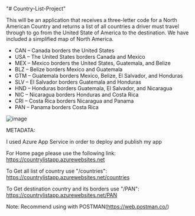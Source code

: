 "# Country-List-Project" 

This will be an application that receives a three-letter code for a North American Country and returns a list of all countries a driver must travel through to go from the United State of America to the destination. We have included a simplified map of North America.

- CAN – Canada borders the United States 
- USA – The United States borders Canada and Mexico
- MEX – Mexico borders the United States, Guatemala, and Belize
- BLZ – Belize borders Mexico and Guatemala 
- GTM – Guatemala borders Mexico, Belize, El Salvador, and Honduras 
- SLV – El Salvador borders Guatemala and Honduras
- HND – Honduras borders Guatemala, El Salvador, and Nicaragua
- NIC – Nicaragua borders Honduras and Costa Rica 
- CRI – Costa Rica borders Nicaragua and Panama 
- PAN – Panama borders Costa Rica

![image](https://user-images.githubusercontent.com/73940626/139483652-80109c31-ddaa-4852-88f2-c3e0673f8e26.png)

METADATA:

I used Azure App Service in order to deploy and publish my app

For Home page please use the following link: https://countrylistapp.azurewebsites.net

To Get all list of country use "/countries": https://countrylistapp.azurewebsites.net/countries 

To Get destination country and its borders use "/PAN": https://countrylistapp.azurewebsites.net/PAN 


Note: Recommend using with POSTMAN(https://web.postman.co/)

